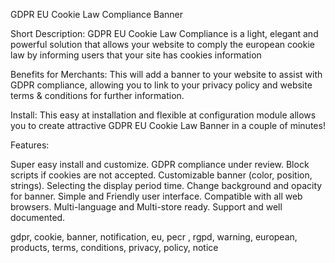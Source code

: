GDPR EU Cookie Law Compliance Banner

Short Description:
GDPR EU Cookie Law Compliance is a light, elegant and powerful solution that allows your website to comply the european cookie law by informing users that your site has cookies information

Benefits for Merchants:
This will add a banner to your website to assist with GDPR compliance, 
allowing you to link to your privacy policy and website terms & conditions for further information.

Install:
This easy at installation and flexible at configuration module allows you to create attractive GDPR EU Cookie Law Banner in a couple of minutes!

Features:

Super easy install and customize.
GDPR compliance under review.
Block scripts if cookies are not accepted.
Customizable banner (color, position, strings).
Selecting the display period time.
Change background and opacity for banner.
Simple and Friendly user interface.
Compatible with all web browsers.
Multi-language and Multi-store ready.
Support and well documented.

gdpr, cookie, banner, notification, eu, pecr , rgpd, warning, european, products, terms, conditions, privacy, policy, notice


